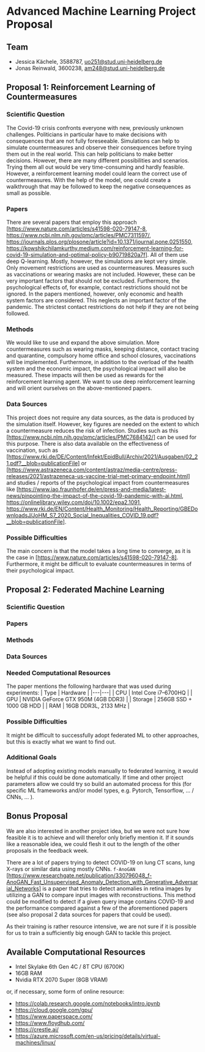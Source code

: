 # Advanced Machine Learning Project Proposal

## Team

* Jessica Kächele, 3588787, uo251@stud.uni-heidelberg.de
* Jonas Reinwald, 3600238, am248@stud.uni-heidelberg.de

## Proposal 1: Reinforcement Learning of Countermeasures
### Scientific Question
The Covid-19 crisis confronts everyone with new, previously unknown challenges. Politicians in particular have to make decisions with consequences that are not fully foreseeable. Simulations can help to simulate countermeasures and observe their consequences before trying them out in the real world. This can help politicians to make better decisions. However, there are many different possibilities and scenarios. Trying them all out would be very time-consuming and hardly feasible. However, a reinforcement learning model could learn the correct use of countermeasures. With the help of the model, one could create a walkthrough that may be followed to keep the negative consequences as small as possible.

### Papers
There are several papers that employ this approach [https://www.nature.com/articles/s41598-020-79147-8,
https://www.ncbi.nlm.nih.gov/pmc/articles/PMC7311597/, 
https://journals.plos.org/plosone/article?id=10.1371/journal.pone.0251550,
https://kowshikchilamkurthy.medium.com/reinforcement-learning-for-covid-19-simulation-and-optimal-policy-b90719820a7f]. All of them use deep Q-learning. 
Mostly, however, the simulations are kept very simple. Only movement restrictions are used as countermeasures.
Measures such as vaccinations or wearing masks are not included. However, these can be very important factors that should not be excluded. Furthermore, the psychological effects of, for example, contact restrictions should not be ignored.
In the papers mentioned, however, only economic and health system factors are considered. This neglects an important factor of the pandemic. The strictest contact restrictions do not help if they are not being followed.

### Methods
We would like to use and expand the above simulation. More countermeasures such as wearing masks, keeping distance, contact tracing and quarantine, compulsory home office and school closures, vaccinations will be implemented. Furthermore, in addition to the overload of the health system and the economic impact, the psychological impact will also be measured.
These impacts will then be used as rewards for the reinforcement learning agent. 
We want to use deep reinforcement learning and will orient ourselves on the above-mentioned papers.

### Data Sources
This project does not require any data sources, as the data is produced by the simulation itself. However, key figures are needed on the extent to which a countermeasure reduces the risk of infection. Studies such as this [https://www.ncbi.nlm.nih.gov/pmc/articles/PMC7684142/] can be used for this purpose.
There is also data available on the effectiveness of vaccination, such as [https://www.rki.de/DE/Content/Infekt/EpidBull/Archiv/2021/Ausgaben/02_21.pdf?__blob=publicationFile] or [https://www.astrazeneca.com/content/astraz/media-centre/press-releases/2021/astrazeneca-us-vaccine-trial-met-primary-endpoint.html] and studies / reports of the psychological impact from countermeasures like [https://www.iao.fraunhofer.de/en/press-and-media/latest-news/pinpointing-the-impact-of-the-covid-19-pandemic-with-ai.html, https://onlinelibrary.wiley.com/doi/10.1002/epa2.1091, https://www.rki.de/EN/Content/Health_Monitoring/Health_Reporting/GBEDownloadsJ/JoHM_S7_2020_Social_Inequalities_COVID_19.pdf?__blob=publicationFile].

### Possible Difficulties
The main concern is that the model takes a long time to converge, as it is the case in [https://www.nature.com/articles/s41598-020-79147-8]. 
Furthermore, it might be difficult to evaluate countermeasures in terms of their psychological impact.

## Proposal 2: Federated Machine Learning
### Scientific Question
### Papers
### Methods
### Data Sources
### Needed Computational Resources 
The paper mentions the following hardware that was used during experiments:
| Type | Hardware | 
|---|---|
| CPU | Intel Core i7–6700HQ |
| GPU | NVIDIA GeForce GTX 950M (4GB DDR3) |
| Storage | 256GB SSD + 1000 GB HDD |
| RAM | 16GB DDR3L, 2133 MHz |

### Possible Difficulties
It might be difficult to successfully adopt federated ML to other approaches, but this is exactly what we want to find out.

### Additional Goals
Instead of adopting existing models manually to federated learning, it would be helpful if this could be done automatically. If time and other project parameters allow we could try so build an automated process for this (for specific ML frameworks and/or model types, e.g. Pytorch, Tensorflow, ... / CNNs, ... ).

## Bonus Proposal
We are also interested in another project idea, but we were not sure how feasible it is to achieve and will therefor only briefly mention it. If it sounds like a reasonable idea, we could flesh it out to the length of the other proposals in the feedback week.

There are a lot of papers trying to detect COVID-19 on lung CT scans, lung X-rays or similar data using mostly CNNs. `f-AnoGAN` [https://www.researchgate.net/publication/330796048_f-AnoGAN_Fast_Unsupervised_Anomaly_Detection_with_Generative_Adversarial_Networks] is a paper that tries to detect anomalies in retina images by utilizing a GAN to compare input images with reconstructions. This method could be modified to detect if a given query image contains COVID-19 and the performance compared against a few of the aforementioned papers (see also proposal 2 data sources for papers that could be used). 

As their training is rather resource intensive, we are not sure if it is possible for us to train a sufficiently big enough GAN to tackle this project.

## Available Computational Resources

* Intel Skylake 6th Gen 4C / 8T CPU (6700K)
* 16GB RAM
* Nvidia RTX 2070 Super (8GB VRAM)

or, if necessary, some form of online resource:
* https://colab.research.google.com/notebooks/intro.ipynb
* https://cloud.google.com/gpu/
* https://www.paperspace.com/
* https://www.floydhub.com/
* https://crestle.ai/
* https://azure.microsoft.com/en-us/pricing/details/virtual-machines/linux/

